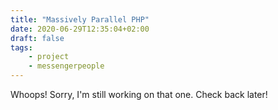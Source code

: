 ```yaml
---
title: "Massively Parallel PHP"
date: 2020-06-29T12:35:04+02:00
draft: false
tags:
    - project
    - messengerpeople
---
```


Whoops! Sorry, I'm still working on that one. Check back later!
